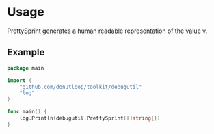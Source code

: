 # Usage

PrettySprint generates a human readable representation of the value v.

## Example 
```go 
package main 

import (
	"github.com/donutloop/toolkit/debugutil"
	"log"
)

func main() {
    log.Println(debugutil.PrettySprint([]string{})
}
```